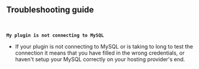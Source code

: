 ## Troubleshooting guide
<br>

**`My plugin is not connecting to MySQL`**
* If your plugin is not connecting to MySQL or is taking to long to test the connection it means that you have filled in the wrong credentials, or haven't setup your MySQL correctly on your hosting provider's end.
<br>

